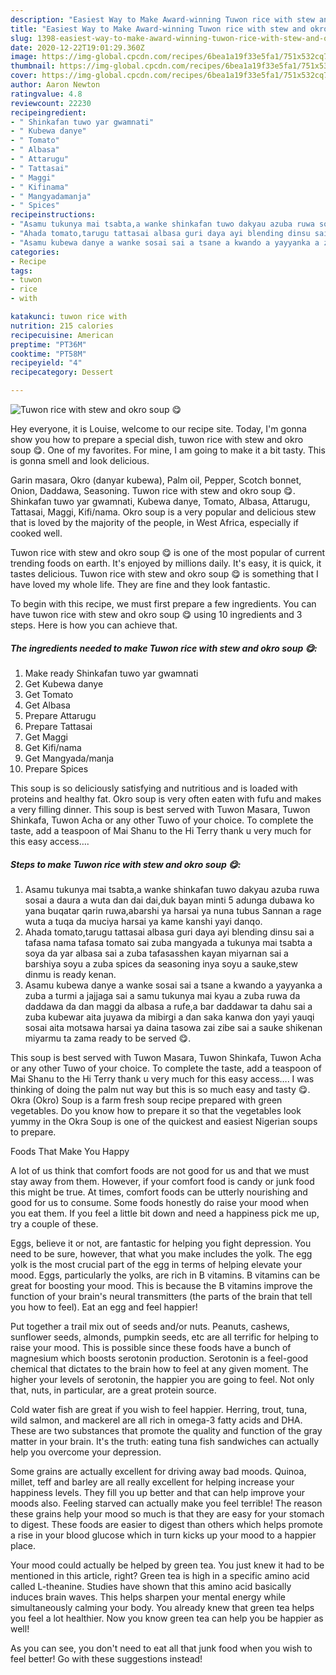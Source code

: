 ```yaml
---
description: "Easiest Way to Make Award-winning Tuwon rice with stew and okro soup 😋"
title: "Easiest Way to Make Award-winning Tuwon rice with stew and okro soup 😋"
slug: 1398-easiest-way-to-make-award-winning-tuwon-rice-with-stew-and-okro-soup
date: 2020-12-22T19:01:29.360Z
image: https://img-global.cpcdn.com/recipes/6bea1a19f33e5fa1/751x532cq70/tuwon-rice-with-stew-and-okro-soup-😋-recipe-main-photo.jpg
thumbnail: https://img-global.cpcdn.com/recipes/6bea1a19f33e5fa1/751x532cq70/tuwon-rice-with-stew-and-okro-soup-😋-recipe-main-photo.jpg
cover: https://img-global.cpcdn.com/recipes/6bea1a19f33e5fa1/751x532cq70/tuwon-rice-with-stew-and-okro-soup-😋-recipe-main-photo.jpg
author: Aaron Newton
ratingvalue: 4.8
reviewcount: 22230
recipeingredient:
- " Shinkafan tuwo yar gwamnati"
- " Kubewa danye"
- " Tomato"
- " Albasa"
- " Attarugu"
- " Tattasai"
- " Maggi"
- " Kifinama"
- " Mangyadamanja"
- " Spices"
recipeinstructions:
- "Asamu tukunya mai tsabta,a wanke shinkafan tuwo dakyau azuba ruwa sosai a daura a wuta dan dai dai,duk bayan minti 5 adunga dubawa ko yana buqatar qarin ruwa,abarshi ya harsai ya nuna tubus Sannan a rage wuta a tuqa da muciya harsai ya kame kanshi yayi danqo."
- "Ahada tomato,tarugu tattasai albasa guri daya ayi blending dinsu sai a tafasa nama tafasa tomato sai zuba mangyada a tukunya mai tsabta a soya da yar albasa sai a zuba tafasasshen kayan miyarnan sai a barshiya soyu a zuba spices da seasoning inya soyu a sauke,stew dinmu is ready kenan."
- "Asamu kubewa danye a wanke sosai sai a tsane a kwando a yayyanka a zuba a turmi a jajjaga sai a samu tukunya mai kyau a zuba ruwa da daddawa da dan maggi da albasa a rufe,a bar daddawar ta dahu sai a zuba kubewar aita juyawa da mibirgi a dan saka kanwa don yayi yauqi sosai aita motsawa harsai ya daina tasowa zai zibe sai a sauke shikenan miyarmu ta zama ready to be served 😋."
categories:
- Recipe
tags:
- tuwon
- rice
- with

katakunci: tuwon rice with 
nutrition: 215 calories
recipecuisine: American
preptime: "PT36M"
cooktime: "PT58M"
recipeyield: "4"
recipecategory: Dessert

---
```



![Tuwon rice with stew and okro soup 😋](https://img-global.cpcdn.com/recipes/6bea1a19f33e5fa1/751x532cq70/tuwon-rice-with-stew-and-okro-soup-😋-recipe-main-photo.jpg)

Hey everyone, it is Louise, welcome to our recipe site. Today, I'm gonna show you how to prepare a special dish, tuwon rice with stew and okro soup 😋. One of my favorites. For mine, I am going to make it a bit tasty. This is gonna smell and look delicious.

Garin masara, Okro (danyar kubewa), Palm oil, Pepper, Scotch bonnet, Onion, Daddawa, Seasoning. Tuwon rice with stew and okro soup 😋. Shinkafan tuwo yar gwamnati, Kubewa danye, Tomato, Albasa, Attarugu, Tattasai, Maggi, Kifi/nama. Okro soup is a very popular and delicious stew that is loved by the majority of the people, in West Africa, especially if cooked well.

Tuwon rice with stew and okro soup 😋 is one of the most popular of current trending foods on earth. It's enjoyed by millions daily. It's easy, it is quick, it tastes delicious. Tuwon rice with stew and okro soup 😋 is something that I have loved my whole life. They are fine and they look fantastic.


To begin with this recipe, we must first prepare a few ingredients. You can have tuwon rice with stew and okro soup 😋 using 10 ingredients and 3 steps. Here is how you can achieve that.

<!--inarticleads1-->

##### The ingredients needed to make Tuwon rice with stew and okro soup 😋:

1. Make ready  Shinkafan tuwo yar gwamnati
1. Get  Kubewa danye
1. Get  Tomato
1. Get  Albasa
1. Prepare  Attarugu
1. Prepare  Tattasai
1. Get  Maggi
1. Get  Kifi/nama
1. Get  Mangyada/manja
1. Prepare  Spices


This soup is so deliciously satisfying and nutritious and is loaded with proteins and healthy fat. Okro soup is very often eaten with fufu and makes a very filling dinner. This soup is best served with Tuwon Masara, Tuwon Shinkafa, Tuwon Acha or any other Tuwo of your choice. To complete the taste, add a teaspoon of Mai Shanu to the Hi Terry thank u very much for this easy access…. 

<!--inarticleads2-->

##### Steps to make Tuwon rice with stew and okro soup 😋:

1. Asamu tukunya mai tsabta,a wanke shinkafan tuwo dakyau azuba ruwa sosai a daura a wuta dan dai dai,duk bayan minti 5 adunga dubawa ko yana buqatar qarin ruwa,abarshi ya harsai ya nuna tubus Sannan a rage wuta a tuqa da muciya harsai ya kame kanshi yayi danqo.
1. Ahada tomato,tarugu tattasai albasa guri daya ayi blending dinsu sai a tafasa nama tafasa tomato sai zuba mangyada a tukunya mai tsabta a soya da yar albasa sai a zuba tafasasshen kayan miyarnan sai a barshiya soyu a zuba spices da seasoning inya soyu a sauke,stew dinmu is ready kenan.
1. Asamu kubewa danye a wanke sosai sai a tsane a kwando a yayyanka a zuba a turmi a jajjaga sai a samu tukunya mai kyau a zuba ruwa da daddawa da dan maggi da albasa a rufe,a bar daddawar ta dahu sai a zuba kubewar aita juyawa da mibirgi a dan saka kanwa don yayi yauqi sosai aita motsawa harsai ya daina tasowa zai zibe sai a sauke shikenan miyarmu ta zama ready to be served 😋.


This soup is best served with Tuwon Masara, Tuwon Shinkafa, Tuwon Acha or any other Tuwo of your choice. To complete the taste, add a teaspoon of Mai Shanu to the Hi Terry thank u very much for this easy access…. I was thinking of doing the palm nut way but this is so much easy and tasty 😋. Okra (Okro) Soup is a farm fresh soup recipe prepared with green vegetables. Do you know how to prepare it so that the vegetables look yummy in the Okra Soup is one of the quickest and easiest Nigerian soups to prepare. 

Foods That Make You Happy


A lot of us think that comfort foods are not good for us and that we must stay away from them. However, if your comfort food is candy or junk food this might be true. At times, comfort foods can be utterly nourishing and good for us to consume. Some foods honestly do raise your mood when you eat them. If you feel a little bit down and need a happiness pick me up, try a couple of these.

Eggs, believe it or not, are fantastic for helping you fight depression. You need to be sure, however, that what you make includes the yolk. The egg yolk is the most crucial part of the egg in terms of helping elevate your mood. Eggs, particularly the yolks, are rich in B vitamins. B vitamins can be great for boosting your mood. This is because the B vitamins improve the function of your brain's neural transmitters (the parts of the brain that tell you how to feel). Eat an egg and feel happier!

Put together a trail mix out of seeds and/or nuts. Peanuts, cashews, sunflower seeds, almonds, pumpkin seeds, etc are all terrific for helping to raise your mood. This is possible since these foods have a bunch of magnesium which boosts serotonin production. Serotonin is a feel-good chemical that dictates to the brain how to feel at any given moment. The higher your levels of serotonin, the happier you are going to feel. Not only that, nuts, in particular, are a great protein source.

Cold water fish are great if you wish to feel happier. Herring, trout, tuna, wild salmon, and mackerel are all rich in omega-3 fatty acids and DHA. These are two substances that promote the quality and function of the gray matter in your brain. It's the truth: eating tuna fish sandwiches can actually help you overcome your depression. 

Some grains are actually excellent for driving away bad moods. Quinoa, millet, teff and barley are all really excellent for helping increase your happiness levels. They fill you up better and that can help improve your moods also. Feeling starved can actually make you feel terrible! The reason these grains help your mood so much is that they are easy for your stomach to digest. These foods are easier to digest than others which helps promote a rise in your blood glucose which in turn kicks up your mood to a happier place.

Your mood could actually be helped by green tea. You just knew it had to be mentioned in this article, right? Green tea is high in a specific amino acid called L-theanine. Studies have shown that this amino acid basically induces brain waves. This helps sharpen your mental energy while simultaneously calming your body. You already knew that green tea helps you feel a lot healthier. Now you know green tea can help you be happier as well!

As you can see, you don't need to eat all that junk food when you wish to feel better! Go  with  these suggestions  instead!


